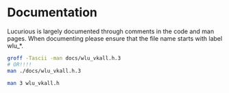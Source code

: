 # Documentation
Lucurious is largely documented through comments in the code and man pages. When documenting please ensure that the file name starts with label wlu_*.

```bash
groff -Tascii -man docs/wlu_vkall.h.3
# OR!!!!
man ./docs/wlu_vkall.h.3
```
```bash
man 3 wlu_vkall.h
```
